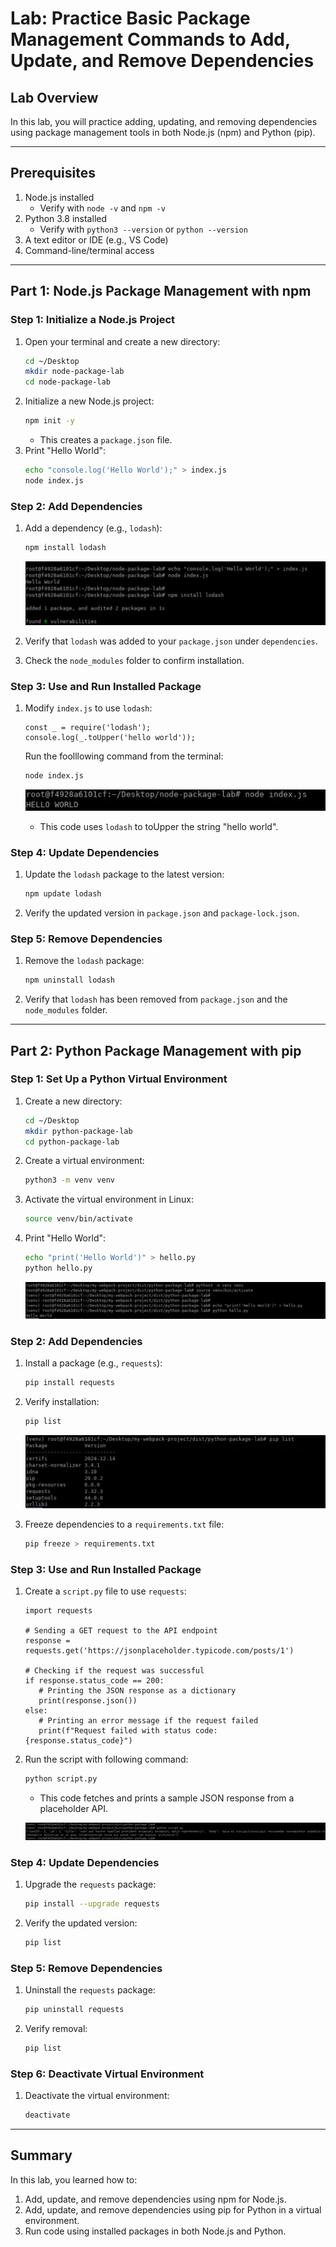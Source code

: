 # Lab: Practice Basic Package Management Commands to Add, Update, and Remove Dependencies

## Lab Overview
In this lab, you will practice adding, updating, and removing dependencies using package management tools in both Node.js (npm) and Python (pip).

---

## Prerequisites
1. Node.js installed
   - Verify with `node -v` and `npm -v`
2. Python 3.8 installed
   - Verify with `python3 --version` or `python --version`
3. A text editor or IDE (e.g., VS Code)
4. Command-line/terminal access

---

## Part 1: Node.js Package Management with npm

### Step 1: Initialize a Node.js Project
1. Open your terminal and create a new directory:
   ```bash
   cd ~/Desktop
   mkdir node-package-lab
   cd node-package-lab
   ```
2. Initialize a new Node.js project:
   ```bash
   npm init -y
   ```
   - This creates a `package.json` file.
3. Print "Hello World":
   ```bash
   echo "console.log('Hello World');" > index.js
   node index.js
   ```

### Step 2: Add Dependencies
1. Add a dependency (e.g., `lodash`):
   ```bash
   npm install lodash
   ```

   ![](./images/d2.png)

2. Verify that `lodash` was added to your `package.json` under `dependencies`.
3. Check the `node_modules` folder to confirm installation.

### Step 3: Use and Run Installed Package
1. Modify `index.js` to use `lodash`:
   ```
   const _ = require('lodash');
   console.log(_.toUpper('hello world'));
   ```

   Run the foolllowing command from the terminal:
   ```bash
   node index.js
   ```

   ![](./images/d3.png)

   - This code uses `lodash` to toUpper the string "hello world".

### Step 4: Update Dependencies
1. Update the `lodash` package to the latest version:
   ```bash
   npm update lodash
   ```
2. Verify the updated version in `package.json` and `package-lock.json`.

### Step 5: Remove Dependencies
1. Remove the `lodash` package:
   ```bash
   npm uninstall lodash
   ```
2. Verify that `lodash` has been removed from `package.json` and the `node_modules` folder.

---

## Part 2: Python Package Management with pip

### Step 1: Set Up a Python Virtual Environment
1. Create a new directory:
   ```bash
   cd ~/Desktop
   mkdir python-package-lab
   cd python-package-lab
   ```
2. Create a virtual environment:
   ```bash
   python3 -m venv venv
   ```
3. Activate the virtual environment in Linux:
   ```bash
   source venv/bin/activate
   ```

4. Print "Hello World":
   ```bash
   echo "print('Hello World')" > hello.py
   python hello.py
   ```

   ![](./images/d4.png)

### Step 2: Add Dependencies
1. Install a package (e.g., `requests`):
   ```bash
   pip install requests
   ```
2. Verify installation:
   ```bash
   pip list
   ```

   ![](./images/d5.png)

3. Freeze dependencies to a `requirements.txt` file:
   ```bash
   pip freeze > requirements.txt
   ```

### Step 3: Use and Run Installed Package
1. Create a `script.py` file to use `requests`:

   ```
   import requests

   # Sending a GET request to the API endpoint
   response = requests.get('https://jsonplaceholder.typicode.com/posts/1')

   # Checking if the request was successful
   if response.status_code == 200:
      # Printing the JSON response as a dictionary
      print(response.json())
   else:
      # Printing an error message if the request failed
      print(f"Request failed with status code: {response.status_code}")
   ```

2. Run the script with following command:
   ```bash
   python script.py
   ```

   - This code fetches and prints a sample JSON response from a placeholder API.

   ![](./images/d6.png)

### Step 4: Update Dependencies
1. Upgrade the `requests` package:
   ```bash
   pip install --upgrade requests
   ```
2. Verify the updated version:
   ```bash
   pip list
   ```

### Step 5: Remove Dependencies
1. Uninstall the `requests` package:
   ```bash
   pip uninstall requests
   ```
2. Verify removal:
   ```bash
   pip list
   ```

### Step 6: Deactivate Virtual Environment
1. Deactivate the virtual environment:
   ```bash
   deactivate
   ```

---

## Summary
In this lab, you learned how to:
1. Add, update, and remove dependencies using npm for Node.js.
2. Add, update, and remove dependencies using pip for Python in a virtual environment.
3. Run code using installed packages in both Node.js and Python.
